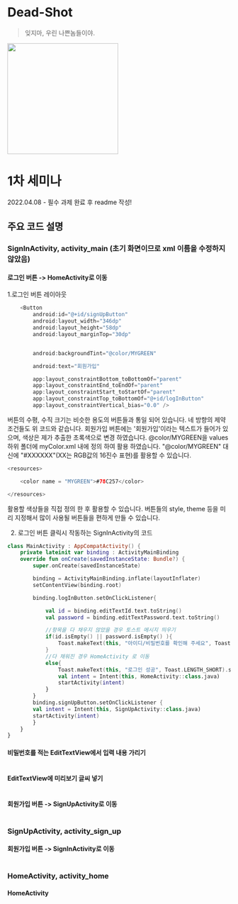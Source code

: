 # Dead-Shot

> 잊지마, 우린 나쁜놈들이야.

<img src="https://user-images.githubusercontent.com/33388801/161442839-c1bdc8da-0c91-4ee5-9c45-22b953b53136.png" width=250/>




# 1차 세미나

2022.04.08 - 필수 과제 완료 후 readme 작성!

## 주요 코드 설명

### SignInActivity, activity_main (초기 화면이므로 xml 이름을 수정하지 않았음)

#### 로그인 버튼 -> HomeActivity로 이동
1.로그인 버튼 레이아웃
``` Kotlin
    <Button
        android:id="@+id/signUpButton"
        android:layout_width="346dp"
        android:layout_height="58dp"
        android:layout_marginTop="30dp"


        android:backgroundTint="@color/MYGREEN"

        android:text="회원가입"

        app:layout_constraintBottom_toBottomOf="parent"
        app:layout_constraintEnd_toEndOf="parent"
        app:layout_constraintStart_toStartOf="parent"
        app:layout_constraintTop_toBottomOf="@+id/logInButton"
        app:layout_constraintVertical_bias="0.0" />
```
버튼의 수평, 수직 크기는 비슷한 용도의 버튼들과 통일 되어 있습니다.
네 방향의 제약 조건들도 위 코드와 같습니다.
회원가입 버튼에는 '회원가입'이라는 텍스트가 들어가 있으며, 색상은 제가 추출한 초록색으로 변경 하였습니다. @color/MYGREEN을 values 하위 폴더에 myColor.xml 내에 정의 하여 활용 하였습니다. "@color/MYGREEN" 대신에 "#XXXXXX"(XX는 RGB값의 16진수 표현)를 활용할 수 있습니다.

``` Kotlin
<resources>

    <color name = "MYGREEN">#78C257</color>

</resources>
```
활용할 색상들을 직접 정의 한 후 활용할 수 있습니다.
버튼들의 style, theme 등을 미리 지정해서 많이 사용될 버튼들을 편하게 만들 수 있습니다.

2. 로그인 버튼 클릭시 작동하는 SignInActivity의 코드
``` Kotlin
class MainActivity : AppCompatActivity() {
    private lateinit var binding : ActivityMainBinding
    override fun onCreate(savedInstanceState: Bundle?) {
        super.onCreate(savedInstanceState)

        binding = ActivityMainBinding.inflate(layoutInflater)
        setContentView(binding.root)

        binding.logInButton.setOnClickListener{

            val id = binding.editTextId.text.toString()
            val password = binding.editTextPassword.text.toString()

            //항목을 다 채우지 않았을 경우 토스트 메시지 띄우기
            if(id.isEmpty() || password.isEmpty() ){
                Toast.makeText(this, "아이디/비밀번호를 확인해 주세요", Toast.LENGTH_SHORT).show()
            }
            //다 채워진 경우 HomeActivity 로 이동
            else{
                Toast.makeText(this, "로그인 성공", Toast.LENGTH_SHORT).show()
                val intent = Intent(this, HomeActivity::class.java)
                startActivity(intent)
            }
        }
        binding.signUpButton.setOnClickListener {
        val intent = Intent(this, SignUpActivity::class.java)
        startActivity(intent)
        }
    }
}
```

#### 비밀번호를 적는 EditTextView에서 입력 내용 가리기
``` Kotlin

```
#### EditTextView에 미리보기 글씨 넣기
``` Kotlin

```
#### 회원가입 버튼 -> SignUpActivity로 이동
``` Kotlin

```

### SignUpActivity, activity_sign_up

#### 회원가입 버튼 -> SignInActivity로 이동
``` Kotlin

```
### HomeActivity, activity_home

#### HomeActivity
``` Kotlin

```
